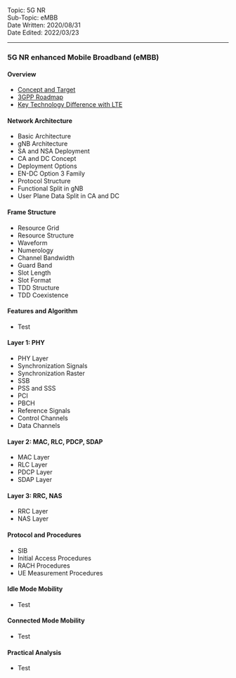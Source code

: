 Topic: 5G NR<br>
Sub-Topic: eMBB<br>
Date Written: 2020/08/31<br>
Date Edited: 2022/03/23<br>

---

### 5G NR enhanced Mobile Broadband (eMBB)

#### Overview 

- [Concept and Target](/nr_embb/nr_embb_overview.md?id=Concept-and-Target)<br>
- [3GPP Roadmap](/nr_embb/nr_embb_overview.md?id=3GPP-Roadmap)<br>
- [Key Technology Difference with LTE](/nr_embb/nr_embb_overview.md?id=Key-Technology-Difference-with-LTE)<br>

#### Network Architecture

- Basic Architecture
- gNB Architecture
- SA and NSA Deployment
- CA and DC Concept
- Deployment Options
- EN-DC Option 3 Family
- Protocol Structure
- Functional Split in gNB
- User Plane Data Split in CA and DC

#### Frame Structure

- Resource Grid
- Resource Structure
- Waveform
- Numerology
- Channel Bandwidth
- Guard Band
- Slot Length
- Slot Format
- TDD Structure
- TDD Coexistence

#### Features and Algorithm 

- Test

#### Layer 1: PHY

- PHY Layer
- Synchronization Signals 
- Synchronization Raster
- SSB
- PSS and SSS
- PCI
- PBCH
- Reference Signals
- Control Channels
- Data Channels

#### Layer 2: MAC, RLC, PDCP, SDAP

- MAC Layer
- RLC Layer
- PDCP Layer
- SDAP Layer

#### Layer 3: RRC, NAS 

- RRC Layer
- NAS Layer

#### Protocol and Procedures 

- SIB
- Initial Access Procedures
- RACH Procedures
- UE Measurement Procedures 

#### Idle Mode Mobility 

- Test

#### Connected Mode Mobility 

- Test

#### Practical Analysis

- Test